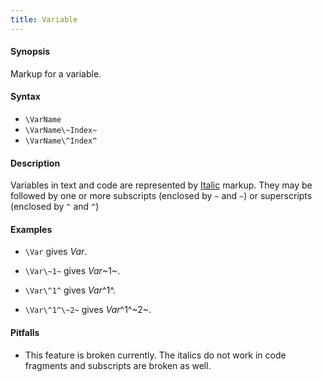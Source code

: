 ```yaml
---
title: Variable
---
```


#### Synopsis

Markup for a variable.

#### Syntax

* `\VarName`
* `\VarName\~Index~`
* `\VarName\^Index^`


#### Description

Variables in text and code are represented by [Italic](../../../../Tutor/Markup/InlineMarkup/Italic/index.md) markup. 
They may be followed by one or more subscripts (enclosed by `~` and `~`) or superscripts (enclosed by `^` and `^`)

#### Examples

* `\Var` gives _Var_.

* `\Var\~1~` gives _Var_~1~.

* `\Var\^1^` gives _Var_^1^.

* `\Var\^1^\~2~` gives _Var_^1^~2~.

#### Pitfalls

* This feature is broken currently. The italics do not work in code fragments and subscripts are broken as well.

